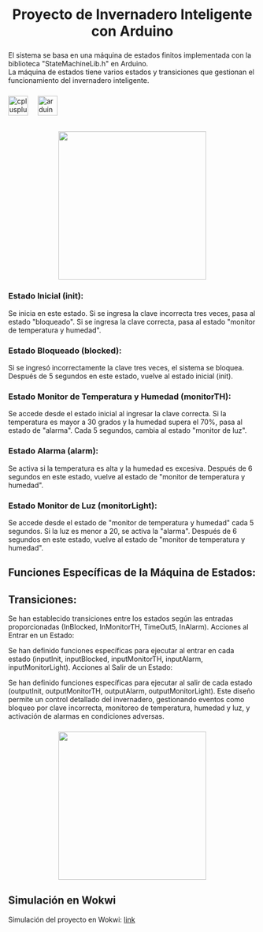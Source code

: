 <h1 align="center">Proyecto de Invernadero Inteligente con Arduino</h1>

###

<p align="left">El sistema se basa en una máquina de estados finitos implementada con la biblioteca "StateMachineLib.h" en Arduino. <br>La máquina de estados tiene varios estados y transiciones que gestionan el funcionamiento del invernadero inteligente.</p>

###

<div align="left">
  <img src="https://cdn.jsdelivr.net/gh/devicons/devicon/icons/cplusplus/cplusplus-original.svg" height="40" alt="cplusplus logo"  />
  <img width="12" />
  <img src="https://cdn.jsdelivr.net/gh/devicons/devicon/icons/arduino/arduino-original.svg" height="40" alt="arduino logo"  />
</div>

###

<h2 align="left"></h2>

###

<div align="center">
  <img height="300" src="https://res.cloudinary.com/dilrruxyx/image/upload/v1702167451/simulador.png"  />
</div>

###

### Estado Inicial (init):

Se inicia en este estado.
Si se ingresa la clave incorrecta tres veces, pasa al estado "bloqueado".
Si se ingresa la clave correcta, pasa al estado "monitor de temperatura y humedad".

### Estado Bloqueado (blocked):

Si se ingresó incorrectamente la clave tres veces, el sistema se bloquea.
Después de 5 segundos en este estado, vuelve al estado inicial (init).

### Estado Monitor de Temperatura y Humedad (monitorTH):

Se accede desde el estado inicial al ingresar la clave correcta.
Si la temperatura es mayor a 30 grados y la humedad supera el 70%, pasa al estado de "alarma".
Cada 5 segundos, cambia al estado "monitor de luz".

### Estado Alarma (alarm):

Se activa si la temperatura es alta y la humedad es excesiva.
Después de 6 segundos en este estado, vuelve al estado de "monitor de temperatura y humedad".

### Estado Monitor de Luz (monitorLight):

Se accede desde el estado de "monitor de temperatura y humedad" cada 5 segundos.
Si la luz es menor a 20, se activa la "alarma".
Después de 6 segundos en este estado, vuelve al estado de "monitor de temperatura y humedad".

###

## Funciones Específicas de la Máquina de Estados:
## Transiciones:

Se han establecido transiciones entre los estados según las entradas proporcionadas (InBlocked, InMonitorTH, TimeOut5, InAlarm).
Acciones al Entrar en un Estado:

Se han definido funciones específicas para ejecutar al entrar en cada estado (inputInit, inputBlocked, inputMonitorTH, inputAlarm, inputMonitorLight).
Acciones al Salir de un Estado:

Se han definido funciones específicas para ejecutar al salir de cada estado (outputInit, outputMonitorTH, outputAlarm, outputMonitorLight).
Este diseño permite un control detallado del invernadero, gestionando eventos como bloqueo por clave incorrecta, 
monitoreo de temperatura, humedad y luz, y activación de alarmas en condiciones adversas.

###

<div align="center">
  <img height="300" src="https://res.cloudinary.com/dilrruxyx/image/upload/v1702164701/estados.png"  />
</div>

## Simulación en Wokwi

Simulación del proyecto en Wokwi:
[link](https://wokwi.com/arduino/projects/383594322323065857)

